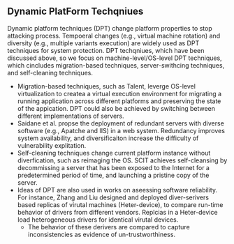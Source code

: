 ## Dynamic PlatForm Techqniues

 Dynamic platform techniques (DPT) change platform properties to stop attacking process. Tempoeral changes (e.g., virtual machine rotation) and diversity (e.g., multiple variants execution) are widely used as DPT techniques for system protection. DPT techqniues, which have been discussed above, so we focus on machine-level/OS-level DPT techniques, which cincludes migration-based techniques, server-swithcing techniques, and self-cleaning techniques.
 - Migration-based techniques, such as Talent, leverge OS-level virtualization to createa a virtual execution environment for migrating a running application across different platforms and preserving the state of the appication. DPT could also be achieved by switching between different implementations of servers. 
- Saidane et al. propse the deployment of redundant servers with diverse software (e.g., Apatche and IIS) in a web system. Redundancy improves system availability, and diversificaiton increase the difficulty of vulnerability explitation. 
- Self-cleaning techniques change current platform instance without diverfication, such as reimaging the OS. SCIT achieves self-cleansing by decommissing a server that has been exposed to the Internet for a predetermined period of time, and launching a pristine copy of the server.
- Ideas of DPT are also used in works on aseessing software reliability. For instance, Zhang and Liu designed and deployed diver-serivers based replicas of virutal machines (Heter-device), to compare run-time behavior of drivers from different vendors. Replcias in a Heter-device load heterogeneous drivers for identical virutal devices. 
  - The behavior of these derivers are compared to capture inconsistencies as evidence of un-trustworthiness.
